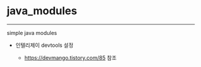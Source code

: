 # java_modules

---

simple java modules

- 인텔리제이 devtools 설정

    - <https://devmango.tistory.com/85> 참조
